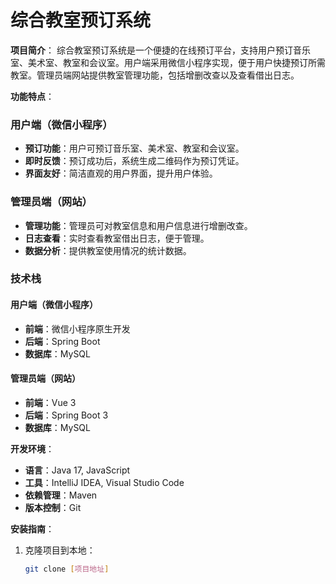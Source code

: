 # 综合教室预订系统

**项目简介**：
综合教室预订系统是一个便捷的在线预订平台，支持用户预订音乐室、美术室、教室和会议室。用户端采用微信小程序实现，便于用户快捷预订所需教室。管理员端网站提供教室管理功能，包括增删改查以及查看借出日志。

**功能特点**：

### 用户端（微信小程序）
- **预订功能**：用户可预订音乐室、美术室、教室和会议室。
- **即时反馈**：预订成功后，系统生成二维码作为预订凭证。
- **界面友好**：简洁直观的用户界面，提升用户体验。

### 管理员端（网站）
- **管理功能**：管理员可对教室信息和用户信息进行增删改查。
- **日志查看**：实时查看教室借出日志，便于管理。
- **数据分析**：提供教室使用情况的统计数据。

### 技术栈

#### 用户端（微信小程序）
- **前端**：微信小程序原生开发
- **后端**：Spring Boot
- **数据库**：MySQL

#### 管理员端（网站）
- **前端**：Vue 3
- **后端**：Spring Boot 3
- **数据库**：MySQL

**开发环境**：
- **语言**：Java 17, JavaScript
- **工具**：IntelliJ IDEA, Visual Studio Code
- **依赖管理**：Maven
- **版本控制**：Git

**安装指南**：
1. 克隆项目到本地：
   ```bash
   git clone [项目地址]
